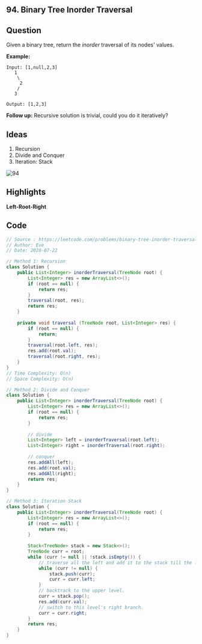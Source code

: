 ## 94. Binary Tree Inorder Traversal

## Question

Given a binary tree, return the *inorder* traversal of its nodes' values.

**Example:**

```
Input: [1,null,2,3]
   1
    \
     2
    /
   3

Output: [1,2,3]
```

**Follow up:** Recursive solution is trivial, could you do it iteratively?

## Ideas

1. Recursion
2. Divide and Conquer
3. Iteration: Stack

![94](C:\Users\shenm\Desktop\CS\Leetcode\images\94.png)

## Highlights

**Left-Root-Right**

## Code

```java
// Source : https://leetcode.com/problems/binary-tree-inorder-traversal/
// Author: Eve
// Date: 2020-07-22

// Method 1: Recursion
class Solution {
    public List<Integer> inorderTraversal(TreeNode root) {
        List<Integer> res = new ArrayList<>();
        if (root == null) {
            return res;
        }
        traversal(root, res);
        return res;
    }
    
    private void traversal (TreeNode root, List<Integer> res) {
        if (root == null) {
            return;
        }
        traversal(root.left, res);
        res.add(root.val);
        traversal(root.right, res);
    }
}
// Time Complexity: O(n)
// Space Complexity: O(n)

// Method 2: Divide and Conquer
class Solution {
    public List<Integer> inorderTraversal(TreeNode root) {
        List<Integer> res = new ArrayList<>();
        if (root == null) {
            return res;
        }
        
        // divide
        List<Integer> left = inorderTraversal(root.left);
        List<Integer> right = inorderTraversal(root.right);
        
        // conquer
        res.addAll(left);
        res.add(root.val);
        res.addAll(right);
        return res;
    }
}

// Method 3: Iteration Stack
class Solution {
    public List<Integer> inorderTraversal(TreeNode root) {
        List<Integer> res = new ArrayList<>();
        if (root == null) {
            return res;
        }
        
        Stack<TreeNode> stack = new Stack<>();
        TreeNode curr = root;
        while (curr != null || !stack.isEmpty()) {
            // traverse all the left and add it to the stack till the left leaf.
            while (curr != null) {
                stack.push(curr);
                curr = curr.left;
            }
            // backtrack to the upper level.
            curr = stack.pop();
            res.add(curr.val);
            // switch to this level's right branch.
            curr = curr.right;
        }
        return res;
    }
}
```

